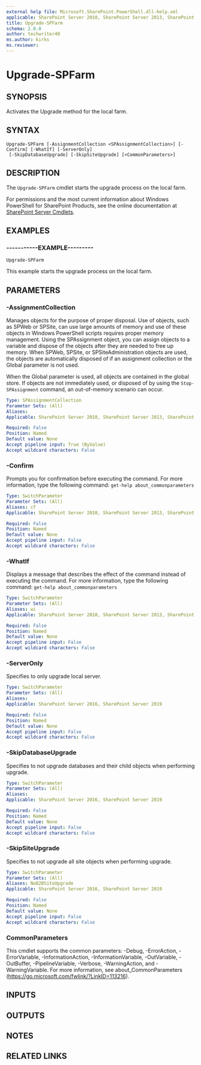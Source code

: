 ```yaml
---
external help file: Microsoft.SharePoint.PowerShell.dll-help.xml
applicable: SharePoint Server 2010, SharePoint Server 2013, SharePoint Server 2016, SharePoint Server 2019
title: Upgrade-SPFarm
schema: 2.0.0
author: techwriter40
ms.author: kirks
ms.reviewer:
---
```


# Upgrade-SPFarm

## SYNOPSIS
Activates the Upgrade method for the local farm.


## SYNTAX

```
Upgrade-SPFarm [-AssignmentCollection <SPAssignmentCollection>] [-Confirm] [-WhatIf] [-ServerOnly]
 [-SkipDatabaseUpgrade] [-SkipSiteUpgrade] [<CommonParameters>]
```

## DESCRIPTION
The `Upgrade-SPFarm` cmdlet starts the upgrade process on the local farm.

For permissions and the most current information about Windows PowerShell for SharePoint Products, see the online documentation at [SharePoint Server Cmdlets](https://docs.microsoft.com/powershell/sharepoint/sharepoint-server/sharepoint-server-cmdlets).

## EXAMPLES

### -----------EXAMPLE---------
```
Upgrade-SPFarm
```

This example starts the upgrade process on the local farm.

## PARAMETERS

### -AssignmentCollection
Manages objects for the purpose of proper disposal.
Use of objects, such as SPWeb or SPSite, can use large amounts of memory and use of these objects in Windows PowerShell scripts requires proper memory management.
Using the SPAssignment object, you can assign objects to a variable and dispose of the objects after they are needed to free up memory.
When SPWeb, SPSite, or SPSiteAdministration objects are used, the objects are automatically disposed of if an assignment collection or the Global parameter is not used.

When the Global parameter is used, all objects are contained in the global store.
If objects are not immediately used, or disposed of by using the `Stop-SPAssignment` command, an out-of-memory scenario can occur.

```yaml
Type: SPAssignmentCollection
Parameter Sets: (All)
Aliases: 
Applicable: SharePoint Server 2010, SharePoint Server 2013, SharePoint Server 2016, SharePoint Server 2019

Required: False
Position: Named
Default value: None
Accept pipeline input: True (ByValue)
Accept wildcard characters: False
```

### -Confirm
Prompts you for confirmation before executing the command.
For more information, type the following command: `get-help about_commonparameters`

```yaml
Type: SwitchParameter
Parameter Sets: (All)
Aliases: cf
Applicable: SharePoint Server 2010, SharePoint Server 2013, SharePoint Server 2016, SharePoint Server 2019

Required: False
Position: Named
Default value: None
Accept pipeline input: False
Accept wildcard characters: False
```

### -WhatIf
Displays a message that describes the effect of the command instead of executing the command.
For more information, type the following command: `get-help about_commonparameters`

```yaml
Type: SwitchParameter
Parameter Sets: (All)
Aliases: wi
Applicable: SharePoint Server 2010, SharePoint Server 2013, SharePoint Server 2016, SharePoint Server 2019

Required: False
Position: Named
Default value: None
Accept pipeline input: False
Accept wildcard characters: False
```

### -ServerOnly
Specifies to only upgrade local server.

```yaml
Type: SwitchParameter
Parameter Sets: (All)
Aliases: 
Applicable: SharePoint Server 2016, SharePoint Server 2019

Required: False
Position: Named
Default value: None
Accept pipeline input: False
Accept wildcard characters: False
```

### -SkipDatabaseUpgrade
Specifies to not upgrade databases and their child objects when performing upgrade.

```yaml
Type: SwitchParameter
Parameter Sets: (All)
Aliases: 
Applicable: SharePoint Server 2016, SharePoint Server 2019

Required: False
Position: Named
Default value: None
Accept pipeline input: False
Accept wildcard characters: False
```

### -SkipSiteUpgrade
Specifies to not upgrade all site objects when performing upgrade.

```yaml
Type: SwitchParameter
Parameter Sets: (All)
Aliases: NoB2BSiteUpgrade
Applicable: SharePoint Server 2016, SharePoint Server 2019

Required: False
Position: Named
Default value: None
Accept pipeline input: False
Accept wildcard characters: False
```

### CommonParameters
This cmdlet supports the common parameters: -Debug, -ErrorAction, -ErrorVariable, -InformationAction, -InformationVariable, -OutVariable, -OutBuffer, -PipelineVariable, -Verbose, -WarningAction, and -WarningVariable. For more information, see about_CommonParameters (https://go.microsoft.com/fwlink/?LinkID=113216).

## INPUTS

## OUTPUTS

## NOTES

## RELATED LINKS

